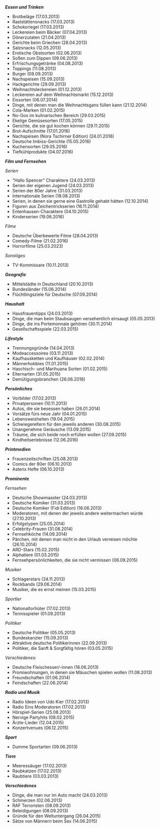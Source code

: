 ***Essen und Trinken***
- Brotbeläge (17.03.2013)
- Raststättensnacks (17.03.2013)
- Schokoriegel (17.03.2013)
- Leckereien beim Bäcker (07.04.2013)
- Dönerzutaten (21.04.2013)
- Gerichte beim Griechen (28.04.2013)
- Salzsnacks (12.05.2013)
- Erotische Obstsorten (02.06.2013)
- Soßen zum Dippen (09.06.2013)
- Erfrischungsgetränke (04.08.2013)
- Toppings (11.08.2013)
- Burger (08.09.2013)
- Nachspeisen (15.09.2013)
- Hackgerichte (29.09.2013)
- Weihnachtsleckereien (01.12.2013)
- Leckereien auf dem Weihnachtsmarkt (15.12.2013)
- Eissorten (06.07.2014)
- Dinge, mit denen man die Weihnachtsgans füllen kann (21.12.2014)
- Cola-Marken (01.02.2015)
- No-Gos im kulinarischen Bereich (29.03.2015)
- Ekelige Gemüsesorten (17.05.2015)
- Gerichte, die sie gut kochen können (29.11.2015)
- Brot-Aufschnitte (17.01.2016)
- Nachspeisen (Nora Tschirner Edition) (24.01.2016)
- Deutsche Imbiss-Gerichte (15.05.2016)
- Kuchensorten (29.05.2016)
- Tiefkühlprodukte (04.07.2016)

***Film und Fernsehen***

*Serien*
- "Hallo Spencer" Charaktere (24.03.2013)
- Serien der eigenen Jugend (24.03.2013)
- Serien der 80er Jahre (31.03.2013)
- Internationale Serien (18.08.2013)
- Serien, in denen sie gerne eine Gastrolle gehabt hätten (12.10.2014)
- Figuren aus Zeichentrickserien (16.11.2014)
- Entenhausen-Charaktere (04.10.2015)
- Kinderserien (19.06.2016)

*Filme*
- Deutsche Überbewerte Filme (28.04.2013)
- Comedy-Filme (21.02.2016)
- Horrorfilme (25.03.2023)

*Sonstiges*
- TV-Kommissare (10.11.2013)

***Geografie***
- Mittelstädte in Deutschland (20.10.2013)
- Bundesländer (15.06.2014)
- Flüchtlingsziele für Deutsche (07.09.2014)

***Haushalt***
- Hausfrauentipps (24.03.2013)
- Dinge, die man beim Staubsaugen versehentlich einsaugt (05.05.2013)
- Dinge, die ins Portemonnaie gehören (30.11.2014)
- Gesellschaftsspiele (22.03.2015)

***Lifestyle***
- Trennungsgründe (14.04.2013)
- Modeaccessoires (03.11.2013)
- Kaufhausketten und Kaufhäuser (02.02.2014)
- Männerhobbies (11.01.2015)
- Haschisch- und Marihuana Sorten (01.02.2015)
- Elternarten (31.05.2015)
- Demütigungsbranchen (26.06.2016)

***Persönliches***
- Vorbilder (17.02.2013)
- Privatpersonen (10.11.2013)
- Autos, die sie besessen haben (26.01.2014)
- Vorsätze fürs neue Jahr (04.01.2015)
- Lebensweisheiten (19.04.2015)
- Schwiegereltern für den jeweils anderen (30.08.2015)
- Unangenehme Geräusche (13.09.2015)
- Träume, die sich beide noch erfüllen wollen (27.09.2015)
- Kindheitserlebnisse (12.06.2016)

***Printmedien***
- Frauenzeitschriften (25.08.2013)
- Comics der 80er (06.10.2013)
- Asterix Hefte (06.10.2013)
  
***Prominente***  

*Fernsehen*  
- Deutsche Showmaaster (24.03.2013)
- Deutsche Komiker (31.03.2013)
- Deutsche Komiker (Fidi Edition) (16.06.2013)
- Moderatoren, mit denen der jeweils andere weitermachen würde (27.10.2013)
- Erfolgstypen (25.05.2014)
- Celebrity-Frauen (31.08.2014)
- Fernsehköche (14.09.2014)
- Pärchen, mit denen man nicht in den Urlaub verreisen möchte (26.10.2014)
- ARD-Stars (15.02.2015)
- Alphatiere (01.03.2015)
- Fernsehpersönlichkeiten, die sie nicht vermissen (06.09.2015)

*Musiker*
- Schlagerstars (24.11.2013)
- Rockbands (29.06.2014)
- Musiker, die es ernst meinen (15.03.2015)

*Sportler*  
- Nationaltorhüter (17.02.2013)
- Tennisspieler (01.09.2013)

*Politiker*  
- Deutsche Politiker (05.05.2013)
- Bundeskanzler (15.09.2013)
- Attraktive deutsche Politikerinnen (22.09.2013)
- Politiker, die Sanft & Sorgfältig hören (03.05.2015)

*Verschiedenes:*
- Deutsche Fleischesser/-innen (16.06.2013)
- Promiwohnungen, in denen sie Mäuschen spielen wollen (11.08.2013)
- Freundschaften (01.06.2014)
- Feindschaften (22.06.2014)

***Radio und Musik***
- Radio Ideen von Udo Kier (17.02.2013)
- Radio Eins Moderatoren (17.02.2013)
- Hörspiel-Serien (25.08.2013)
- Nervige Partyhits (08.02.2015)
- Ärzte-Lieder (12.04.2015)
- Konzertvenues (06.12.2015)
  
***Sport***
- Dumme Sportarten (09.06.2013)
  
***Tiere***
- Meeressäuger (17.02.2013)
- Raubkatzen (17.02.2013)
- Raubtiere (03.03.2013)

***Verschiedenes***
- Dinge, die man nur im Auto macht (24.03.2013)
- Schmerzen (02.06.2013)
- RAF Terroristen (08.09.2013)
- Beleidigungen (08.09.2013)
- Gründe für den Weltuntergang (26.04.2015)
- Sätze von Männern beim Sex (14.06.2015)
